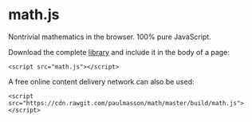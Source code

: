 # math.js

Nontrivial mathematics in the browser. 100% pure JavaScript.

Download the complete <a href="https://raw.githubusercontent.com/paulmasson/math/master/build/math.js">library</a> and include it in the body of a page:

```
<script src="math.js"></script>
```

A free online content delivery network can also be used:

```
<script src="https://cdn.rawgit.com/paulmasson/math/master/build/math.js"></script>
```

